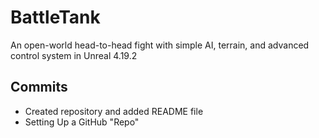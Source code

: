 # BattleTank
An open-world head-to-head fight with simple AI, terrain, and advanced control system in Unreal 4.19.2


## Commits
* Created repository and added README file
* Setting Up a GitHub "Repo"